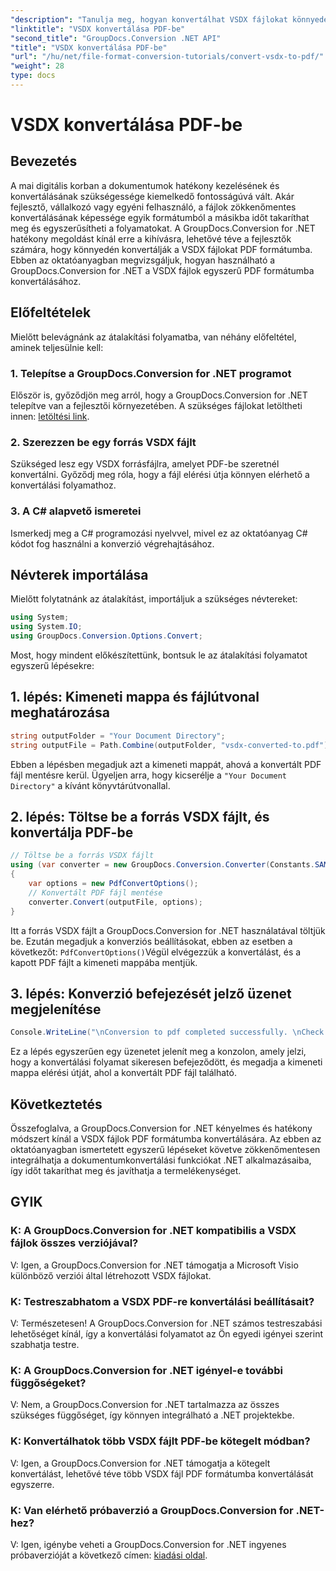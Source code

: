 ```yaml
---
"description": "Tanulja meg, hogyan konvertálhat VSDX fájlokat könnyedén PDF formátumba a GroupDocs.Conversion for .NET segítségével. Növelje termelékenységét."
"linktitle": "VSDX konvertálása PDF-be"
"second_title": "GroupDocs.Conversion .NET API"
"title": "VSDX konvertálása PDF-be"
"url": "/hu/net/file-format-conversion-tutorials/convert-vsdx-to-pdf/"
"weight": 28
type: docs
---
```

# VSDX konvertálása PDF-be

## Bevezetés
A mai digitális korban a dokumentumok hatékony kezelésének és konvertálásának szükségessége kiemelkedő fontosságúvá vált. Akár fejlesztő, vállalkozó vagy egyéni felhasználó, a fájlok zökkenőmentes konvertálásának képessége egyik formátumból a másikba időt takaríthat meg és egyszerűsítheti a folyamatokat. A GroupDocs.Conversion for .NET hatékony megoldást kínál erre a kihívásra, lehetővé téve a fejlesztők számára, hogy könnyedén konvertálják a VSDX fájlokat PDF formátumba. Ebben az oktatóanyagban megvizsgáljuk, hogyan használható a GroupDocs.Conversion for .NET a VSDX fájlok egyszerű PDF formátumba konvertálásához.
## Előfeltételek
Mielőtt belevágnánk az átalakítási folyamatba, van néhány előfeltétel, aminek teljesülnie kell:
### 1. Telepítse a GroupDocs.Conversion for .NET programot
Először is, győződjön meg arról, hogy a GroupDocs.Conversion for .NET telepítve van a fejlesztői környezetében. A szükséges fájlokat letöltheti innen: [letöltési link](https://releases.groupdocs.com/conversion/net/).
### 2. Szerezzen be egy forrás VSDX fájlt
Szükséged lesz egy VSDX forrásfájlra, amelyet PDF-be szeretnél konvertálni. Győződj meg róla, hogy a fájl elérési útja könnyen elérhető a konvertálási folyamathoz.
### 3. A C# alapvető ismeretei
Ismerkedj meg a C# programozási nyelvvel, mivel ez az oktatóanyag C# kódot fog használni a konverzió végrehajtásához.

## Névterek importálása
Mielőtt folytatnánk az átalakítást, importáljuk a szükséges névtereket:
```csharp
using System;
using System.IO;
using GroupDocs.Conversion.Options.Convert;
```

Most, hogy mindent előkészítettünk, bontsuk le az átalakítási folyamatot egyszerű lépésekre:
## 1. lépés: Kimeneti mappa és fájlútvonal meghatározása
```csharp
string outputFolder = "Your Document Directory";
string outputFile = Path.Combine(outputFolder, "vsdx-converted-to.pdf");
```
Ebben a lépésben megadjuk azt a kimeneti mappát, ahová a konvertált PDF fájl mentésre kerül. Ügyeljen arra, hogy kicserélje a `"Your Document Directory"` a kívánt könyvtárútvonallal.
## 2. lépés: Töltse be a forrás VSDX fájlt, és konvertálja PDF-be
```csharp
// Töltse be a forrás VSDX fájlt
using (var converter = new GroupDocs.Conversion.Converter(Constants.SAMPLE_VSDX))
{
    var options = new PdfConvertOptions();
    // Konvertált PDF fájl mentése
    converter.Convert(outputFile, options);
}
```
Itt a forrás VSDX fájlt a GroupDocs.Conversion for .NET használatával töltjük be. Ezután megadjuk a konverziós beállításokat, ebben az esetben a következőt: `PdfConvertOptions()`Végül elvégezzük a konvertálást, és a kapott PDF fájlt a kimeneti mappába mentjük.
## 3. lépés: Konverzió befejezését jelző üzenet megjelenítése
```csharp
Console.WriteLine("\nConversion to pdf completed successfully. \nCheck output in {0}", outputFolder);
```
Ez a lépés egyszerűen egy üzenetet jelenít meg a konzolon, amely jelzi, hogy a konvertálási folyamat sikeresen befejeződött, és megadja a kimeneti mappa elérési útját, ahol a konvertált PDF fájl található.

## Következtetés
Összefoglalva, a GroupDocs.Conversion for .NET kényelmes és hatékony módszert kínál a VSDX fájlok PDF formátumba konvertálására. Az ebben az oktatóanyagban ismertetett egyszerű lépéseket követve zökkenőmentesen integrálhatja a dokumentumkonvertálási funkciókat .NET alkalmazásaiba, így időt takaríthat meg és javíthatja a termelékenységet.
## GYIK
### K: A GroupDocs.Conversion for .NET kompatibilis a VSDX fájlok összes verziójával?
V: Igen, a GroupDocs.Conversion for .NET támogatja a Microsoft Visio különböző verziói által létrehozott VSDX fájlokat.
### K: Testreszabhatom a VSDX PDF-re konvertálási beállításait?
V: Természetesen! A GroupDocs.Conversion for .NET számos testreszabási lehetőséget kínál, így a konvertálási folyamatot az Ön egyedi igényei szerint szabhatja testre.
### K: A GroupDocs.Conversion for .NET igényel-e további függőségeket?
V: Nem, a GroupDocs.Conversion for .NET tartalmazza az összes szükséges függőséget, így könnyen integrálható a .NET projektekbe.
### K: Konvertálhatok több VSDX fájlt PDF-be kötegelt módban?
V: Igen, a GroupDocs.Conversion for .NET támogatja a kötegelt konvertálást, lehetővé téve több VSDX fájl PDF formátumba konvertálását egyszerre.
### K: Van elérhető próbaverzió a GroupDocs.Conversion for .NET-hez?
V: Igen, igénybe veheti a GroupDocs.Conversion for .NET ingyenes próbaverzióját a következő címen: [kiadási oldal](https://releases.groupdocs.com/).